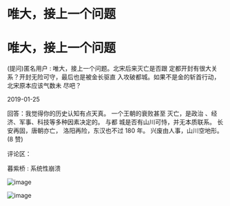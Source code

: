 # 唯大，接上一个问题

# 唯大，接上一个问题

(提问)匿名用户 : 唯大，接上一个问题。北宋后来灭亡是否跟 定都开封有很大关系？开封无险可守，最后也是被金长驱直 入攻破都城。如果不是金的斩首行动，北宋原本应该气数未 尽吧？

2019-01-25

回答：我觉得你的历史认知有点天真。 一个王朝的衰败甚至 灭亡，是政治 、经济、军事、科技等多种因素决定的。 与都 城是否有山川可恃，并无本质联系。 长安再固，唐朝亦亡， 洛阳再险，东汉也不过 180 年。 兴废由人事，山川空地形。(8 赞)

评论区：

暮紫桥 : 系统性崩溃

![image](img/Image_0701.png)

![image](img/Image_0711.png)